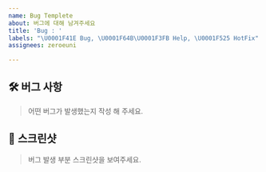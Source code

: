 ```yaml
---
name: Bug Templete
about: 버그에 대해 남겨주세요
title: 'Bug : '
labels: "\U0001F41E Bug, \U0001F64B\U0001F3FB Help, \U0001F525 HotFix"
assignees: zeroeuni

---
```


## 🛠️ 버그 사항
> 어떤 버그가 발생했는지 작성 해 주세요.



## 📸 스크린샷
> 버그 발생 부분 스크린샷을 보여주세요.
